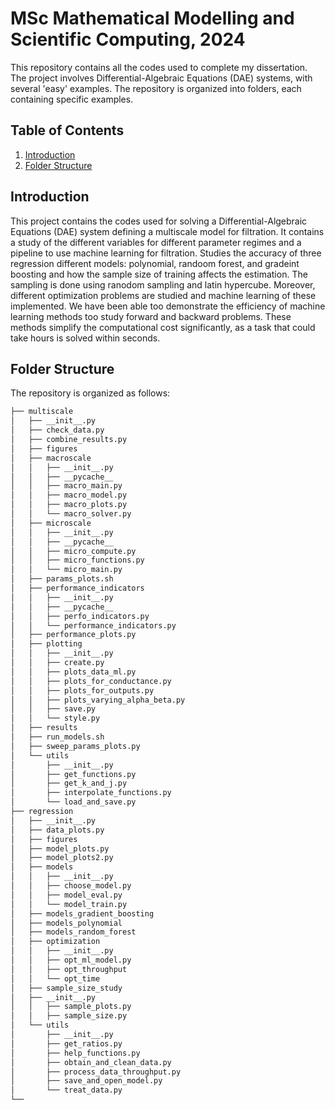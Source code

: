# MSc Mathematical Modelling and Scientific Computing, 2024


This repository contains all the codes used to complete my dissertation. The project involves Differential-Algebraic Equations (DAE) systems, with several 'easy' examples. The repository is organized into folders, each containing specific examples.

## Table of Contents
1. [Introduction](#introduction)
2. [Folder Structure](#folder-structure)

## Introduction
This project contains the codes used for solving a Differential-Algebraic Equations (DAE) system defining a multiscale model for filtration. It contains a study of the different variables for different parameter regimes and a pipeline to use machine learning for filtration. Studies the accuracy of three regression different models: polynomial, randoom forest, and gradeint boosting and how the sample size of training affects the estimation. The sampling is done using ranodom sampling and latin hypercube. Moreover, different optimization problems are studied and machine learning of these implemented. We have been able too demonstrate the efficiency of machine learning methods too study forward and backward problems. These methods simplify the computational cost significantly, as a task that could take hours is solved within seconds.

## Folder Structure
The repository is organized as follows:
```bash
├── multiscale
│   ├── __init__.py
│   ├── check_data.py
│   ├── combine_results.py
│   ├── figures
│   ├── macroscale
│   │   ├── __init__.py
│   │   ├── __pycache__
│   │   ├── macro_main.py
│   │   ├── macro_model.py
│   │   ├── macro_plots.py
│   │   └── macro_solver.py
│   ├── microscale
│   │   ├── __init__.py
│   │   ├── __pycache__
│   │   ├── micro_compute.py
│   │   ├── micro_functions.py
│   │   └── micro_main.py
│   ├── params_plots.sh
│   ├── performance_indicators
│   │   ├── __init__.py
│   │   ├── __pycache__
│   │   ├── perfo_indicators.py
│   │   └── performance_indicators.py
│   ├── performance_plots.py
│   ├── plotting
│   │   ├── __init__.py
│   │   ├── create.py
│   │   ├── plots_data_ml.py
│   │   ├── plots_for_conductance.py
│   │   ├── plots_for_outputs.py
│   │   ├── plots_varying_alpha_beta.py
│   │   ├── save.py
│   │   └── style.py
│   ├── results
│   ├── run_models.sh
│   ├── sweep_params_plots.py
│   └── utils
│       ├── __init__.py
│       ├── get_functions.py
│       ├── get_k_and_j.py
│       ├── interpolate_functions.py
│       └── load_and_save.py
├── regression
│   ├── __init__.py
│   ├── data_plots.py
│   ├── figures
│   ├── model_plots.py
│   ├── model_plots2.py
│   ├── models
│   │   ├── __init__.py
│   │   ├── choose_model.py
│   │   ├── model_eval.py
│   │   └── model_train.py
│   ├── models_gradient_boosting
│   ├── models_polynomial
│   ├── models_random_forest
│   ├── optimization
│   │   ├── __init__.py
│   │   ├── opt_ml_model.py
│   │   ├── opt_throughput
│   │   └── opt_time
│   ├── sample_size_study
│   ├── __init__.py
│   │   ├── sample_plots.py
│   │   ├── sample_size.py
│   └── utils
│       ├── __init__.py
│       ├── get_ratios.py
│       ├── help_functions.py
│       ├── obtain_and_clean_data.py
│       ├── process_data_throughput.py
│       ├── save_and_open_model.py
│       └── treat_data.py
└──



```